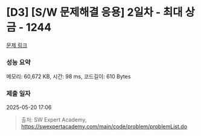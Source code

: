 # [D3] [S/W 문제해결 응용] 2일차 - 최대 상금 - 1244 

[문제 링크](https://swexpertacademy.com/main/code/problem/problemDetail.do?contestProbId=AV15Khn6AN0CFAYD) 

### 성능 요약

메모리: 60,672 KB, 시간: 98 ms, 코드길이: 610 Bytes

### 제출 일자

2025-05-20 17:06



> 출처: SW Expert Academy, https://swexpertacademy.com/main/code/problem/problemList.do